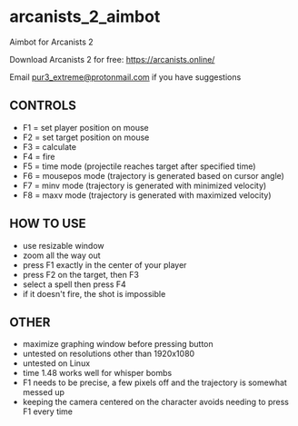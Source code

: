 # arcanists_2_aimbot
Aimbot for Arcanists 2

Download Arcanists 2 for free: https://arcanists.online/

Email pur3_extreme@protonmail.com if you have suggestions

## CONTROLS
* F1 = set player position on mouse
* F2 = set target position on mouse
* F3 = calculate
* F4 = fire
* F5 = time mode (projectile reaches target after specified time)
* F6 = mousepos mode (trajectory is generated based on cursor angle)
* F7 = minv mode (trajectory is generated with minimized velocity)
* F8 = maxv mode (trajectory is generated with maximized velocity)

## HOW TO USE
* use resizable window
* zoom all the way out
* press F1 exactly in the center of your player
* press F2 on the target, then F3
* select a spell then press F4
* if it doesn't fire, the shot is impossible

## OTHER
* maximize graphing window before pressing button
* untested on resolutions other than 1920x1080
* untested on Linux
* time 1.48 works well for whisper bombs
* F1 needs to be precise, a few pixels off and the trajectory is somewhat messed up
* keeping the camera centered on the character avoids needing to press F1 every time
